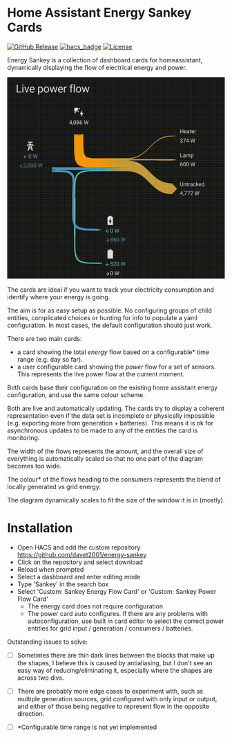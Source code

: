 
# Home Assistant Energy Sankey Cards

[![GitHub Release][releases-shield]][releases]
[![hacs_badge](https://img.shields.io/badge/HACS-Custom-41BDF5.svg?style=for-the-badge)](https://github.com/hacs/integration)
[![License][license-shield]](LICENSE.md)


Energy Sankey is a collection of dashboard cards for homeassistant, dynamically displaying the flow of electrical energy and power.

![video of animated sankey](video.gif)

The cards are ideal if you want to track your electricity consumption and identify where your energy is going.

The aim is for as easy setup as possible. No configuring groups of child entities, complicated choices or hunting for info to populate a yaml configuration. In most cases, the default configuration should just work.

There are two main cards:
 - a card showing the total _energy_ flow based on a configurable* time range (e.g. day so far).
 - a user configurable card showing the _power_ flow for a set of sensors. This represents the live power flow at the current moment.

Both cards base their configuration on the existing home assistant energy configuration, and use the same colour scheme.

Both are live and automatically updating. The cards try to display a coherent representation even if the data set is incomplete or physically impossible (e.g. exporting more from generation + batteries). This means it is ok for asynchronous updates to be made to any of the entities the card is monitoring.

The width of the flows represents the amount, and the overall size of everything is automatically scaled so that no one part of the diagram becomes too wide.

The colour* of the flows heading to the consumers represents the blend of locally generated vs grid energy.

The diagram dynamically scales to fit the size of the window it is in (mostly).

# Installation
 - Open HACS and add the custom repository https://github.com/davet2001/energy-sankey <!--  - Open HACS and search for Energy Sankey  -->
 - Click on the repository and select download
 - Reload when prompted
 - Select a dashboard and enter editing mode
 - Type 'Sankey' in the search box
 - Select 'Custom: Sankey Energy Flow Card' or 'Custom: Sankey Power Flow Card'
   - The energy card does not require configuration
   - The power card auto configures. If there are any problems with autoconfiguration, use built in card editor to select the correct power entities for grid input / generation / consumers / batteries.

Outstanding issues to solve:
- [ ] Sometimes there are thin dark lines between the blocks that make up the shapes, I believe this is caused by antialiasing, but I don't see an easy way of reducing/eliminating it, especially where the shapes are across two divs.
- [ ] There are probably more edge cases to experiment with, such as multiple generation sources, grid configured with only input or output, and either of those being negative to represent flow in the opposite direction.
- [ ] *Configurable time range is not yet implemented


[license-shield]: https://img.shields.io/github/license/davet2001/homeassistant-energy-sankey-card.svg?style=for-the-badge
[releases-shield]: https://img.shields.io/github/release/davet2001/homeassistant-energy-sankey-card?style=for-the-badge
[releases]: https://github.com/davet2001/homeassistant-energy-sankey-card/releases

